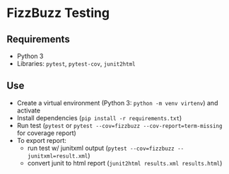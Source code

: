 # FizzBuzz Testing

## Requirements
- Python 3
- Libraries: `pytest`, `pytest-cov`, `junit2html`

## Use
- Create a virtual environment (Python 3: `python -m venv virtenv`) and activate
- Install dependencies (`pip install -r requirements.txt`)
- Run test (`pytest` or `pytest --cov=fizzbuzz --cov-report=term-missing` for coverage report)
- To export report:
    - run test w/ junitxml output (`pytest --cov=fizzbuzz --junitxml=result.xml`)
    - convert junit to html report (`junit2html results.xml results.html`)